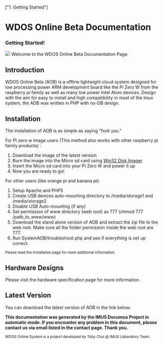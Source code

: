 ["1. Getting Started"]

# WDOS Online Beta Documentation

### Getting Started!
![](../../img/beta/index.png)
Welcome to the WDOS Online Beta Documentation Page.

## Introduction
WDOS Online Beta (AOB) is a offline lightwight cloud system designed
for low processing power ARM development board like the Pi Zero W from
the raspberry pi family as well as many low power Intel Atom devices.
Design with the aim for easy to install and high compatibility in most
of the linux system, the AOB was written in PHP with no-DB design.

## Installation
The installation of AOB is as simple as saying "fxxk you."

For Pi zero w image users (This method also works with other raspberry pi family products) :
1. Download the image of the latest version
2. Burn the image into the Micro sd card using [Win32 Disk Imager](https://sourceforge.net/projects/win32diskimager/)
3. Insert the Micro sd card into your Pi Zero W and power it up
4. Now you are ready to go!

For other users (like orange pi and banana pi):
1. Setup Apache and PHP5 
2. Create USB devices auto-mounting directory to /media/storage1 and /media/storage2
3. Disable USB Auto-mounting (if any)
4. Set permission of www directory (web root) as 777 (chmod 777 /path_to_www/www)
5. Download the stand alone version of AOB and extract the zip file to the web root.
Make sure all the folder permission inside the web root are 777.
6. Run SystemAOB/troubleshoot.php and see if everything is set up correct.

<sub>Please read the installation page for more additional information.</sub>
## Hardware Designs
Please visit the hardware specification page for more information.

## Latest Version
You can download the latest version of AOB in the link below:

**This documentation was generated by the IMUS Documus Project 
in automatic mode.
If you encounter any problem in this document, please contact
us via email listed in the contact page. Thank you.**

<sub>WDOS Online System is a project developed by Toby Chui @ IMUS Laboratory Team.</sub>



